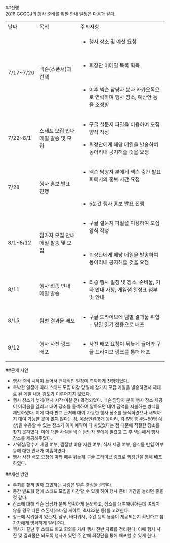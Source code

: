 ##진행  
2016 GGGGJ의 행사 준비를 위한 안내 일정은 다음과 같다.


<table>
<tr><td>날짜</td><td>목적</td><td>주의사항</td></tr>
<tr><td>7/17~7/20</td><td>넥슨(스폰서)과 컨택</td><td>
<ul><li>행사 장소 및 예산 요청</li></ul><br>
<ul><li>회장단 이메일 목록 획득</li></ul><br>
<ul><li>이후 넥슨 담당자 분과 카카오톡으로 연락하며 행사 장소, 예산안 등을 조정함</li></ul></td></tr>

<tr><td>7/22~8/1</td><td>스태프 모집 안내 메일 발송 및 모집</td><td>
<ul><li>구글 설문지 파일을 이용하여 모집 양식 작성<br></li></ul>
<ul><li>회장단에게 해당 메일을 발송하여 동아리내 공지해줄 것을 요청</li></ul></td></tr>

<tr><td>7/28</td><td>행사 홍보 발표 진행</td><td>
<ul><li>넥슨 담당자 분에게 넥슨 중간 발표회에서의 홍보 시간 요청</li></ul><br>
<ul><li>5분간 행사 홍보 발표 진행</li></ul></td></tr>

<tr><td>8/1~8/12</td><td>참가자 모집 안내 메일 발송 및 모집 </td><td>
<ul><li>구글 설문지 파일을 이용하여 모집 양식 작성</li></ul><br>
<ul><li>회장단에게 해당 메일을 발송하여 동아리내 공지해줄 것을 요청</li></ul></td></tr>

<tr><td>8/11</td><td>행사 최종 안내 메일 발송</td><td>
<ul><li>최종 행사 일정 및 장소, 준비물, 기타 안내 사항, 게임잼 일정표 첨부 및 안내</li></ul></td></tr>

<tr><td>8/15</td><td>팀별 결과물 배포</td><td>
<ul><li>구글 드라이브에 팀별 결과물 취합<br>- 당일 읽기 전용으로 배포</li></ul></td></tr>

<tr><td>9/12</td><td>행사 사진 링크 배포</td><td>
<ul><li>사진 배포 요청이 뒤늦게 들어와 구글 드라이브 링크를 통해 배포</li></ul></td></tr>
</table>


##문제 사안
- 행사 준비 시작이 늦어서 전체적인 일정이 촉박하게 진행되었다.
- 촉박한 일정에 따라 스태프 모집 마감 당일에 참가자 모집 메일을 발송하면서 제대로 된 메일 내용 검토가 이루어지지 않았다.
- 행사 장소가 늦게(행사 시작 며칠 전) 확정되었다. 넥슨 담당자 분이 행사 장소 제공이 어려움을 알리고 대여 장소를 물색하여 알아오면 대여 금액을 지불하는 방식을 제안하였다. 이에 따라 판교 근처에 대여 가능한 행사 장소를 물색하였으나 새벽까지 대여 가능한 곳이 많지 않다는 점, 예상인원(8개 동아리, 각 6명 총 45~50명 예상)을 수용할 수 있는 장소가 이미 예약이 다 차있었다는 점 때문에 적절한 장소를 찾지 못하였다. 이에 대한 사실을 넥슨 담당자 분에게 알렸고 그 후 넥슨에서 행사 장소를 제공해주었다.
- 샤워실/정수기 제공 여부, 찜질방 비용 지원 여부, 식사 제공 여부, 음식물 반입 여부 등에 대한 안내가 미흡하였다.
- 행사 사진 배포 요청에 따라 매우 뒤늦게 구글 드라이브 링크로 회장단을 통해 배포하였다.


##개선 방안
- 주최를 할까 말까 고민하는 사람은 얼른 결심을 굳힌다.
- 중간 발표회 전에 스태프 모집을 마감할 수 있게 하여 행사 준비 기간을 늘리면 좋을 것 같다.
- 장소에 대해 넥슨 담당자 분께 명확하게 문의하고, 장소를 대여해야하는데 여의치 않을 경우 다른 스폰서(스마일 게이트, 4시33분 등)를 고려한다. 
- 장소에 샤워실이 있는지, 샴푸, 바디워시, 수건 등의 용품이 제공되는지 확인하고 참가자에게 명확하게 알려준다.
- 행사가 끝난 후 스태프 회고 회의를 가져 행사 전반 자료를 정리한다. 이때 행사 사진 및 결과물은 되도록 행사가 있던 주 안에 회장단을 통해 배포할 수 있게 한다.
